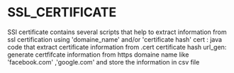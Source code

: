 # SSL_CERTIFICATE
SSl certificate contains several scripts that help to extract information from ssl certification using 'domaine_name' and/or 'certificate hash'
cert : java code that extract certificate information from .cert certificate hash
url_gen: generate certfifcate information from https domaine name like 'facebook.com' ,'google.com' and store the information in csv file
